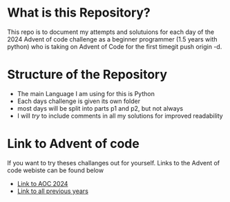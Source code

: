 # What is this Repository?
This repo is to document my attempts and solutuions for each day of the 2024 Advent of code challenge as a beginner programmer (1.5 years with python) who is taking on Advent of Code for the first timegit push origin -d.



# Structure of the Repository
- The main Language I am using for this is Python
- Each days challenge is given its own folder
- most days will be split into parts p1 and p2, but not always
- I will *try* to include comments in all my solutions for improved readability


# Link to Advent of code
If you want to try theses challanges out for yourself. Links to the Advent of code webiste can be found below
- [Link to AOC 2024](https://adventofcode.com/)
- [Link to all previous years](https://adventofcode.com/2024/events)
